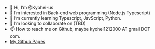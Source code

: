 - 👋 Hi, I’m @Kyohei-us
- 👀 I’m interested in Back-end web programming (Node.js Typescript)
- 🌱 I’m currently learning Typescript, JavScript, Python.
- 💞️ I’m looking to collaborate on (TBD)
- 📫 How to reach me on Github, maybe kyohei1212000 AT gmail DOT com.
- [My Github Pages](https://kyohei-us.github.io) 

<!---
Kyohei-us/Kyohei-us is a ✨ special ✨ repository because its `README.md` (this file) appears on your GitHub profile.
You can click the Preview link to take a look at your changes.
--->
